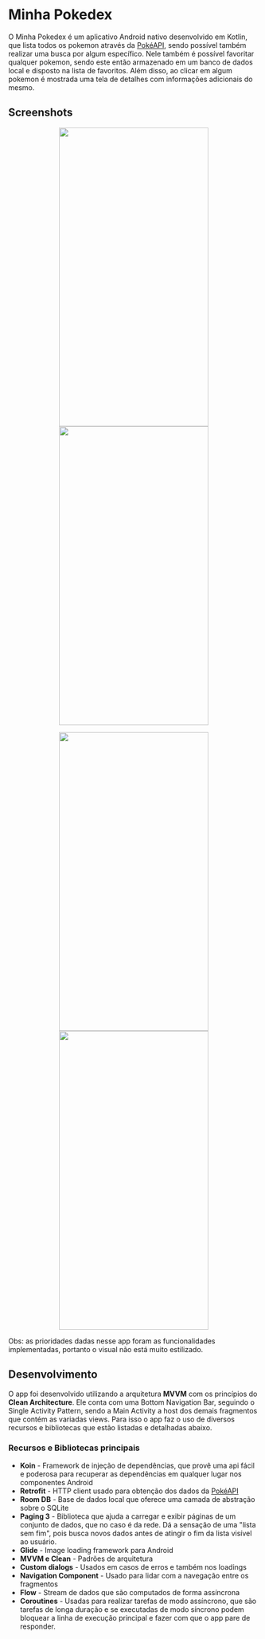 # Minha Pokedex

O Minha Pokedex é um aplicativo Android nativo desenvolvido em Kotlin, que lista todos os pokemon através da [PokéAPI](https://pokeapi.co/docs/v2#pokemon), sendo possível também realizar uma busca por algum específico. Nele também é possível favoritar qualquer pokemon, sendo este então armazenado em um banco de dados local e disposto na lista de favoritos. Além disso, ao clicar em algum pokemon é mostrada uma tela de detalhes com informações adicionais do mesmo.

## Screenshots

<p align="center">
  <img src="https://user-images.githubusercontent.com/98563516/215861488-ebe7368e-262f-45e0-86dc-04a0ce6ae62a.jpg" width="300px" height="600px">   <img src="https://user-images.githubusercontent.com/98563516/215863116-46564202-5c3a-43e3-8f76-2691966b021b.jpg" width="300px" height="600px">
</p>

<p align="center">
<img src="https://user-images.githubusercontent.com/98563516/215863153-ce210915-027b-48b1-98b3-c828afeba23f.jpg" width="300px" height="600px">   <img src="https://user-images.githubusercontent.com/98563516/215863205-acc22042-16f5-45fa-80dc-ba0536638f29.jpg" width="300px" height="600px">
</p>

Obs: as prioridades dadas nesse app foram as funcionalidades implementadas, portanto o visual não está muito estilizado.

## Desenvolvimento

O app foi desenvolvido utilizando a arquitetura **MVVM** com os princípios do **Clean Architecture**. Ele conta com uma Bottom Navigation Bar, seguindo o Single
Activity Pattern, sendo a Main Activity a host dos demais fragmentos que contém as variadas views. Para isso o app faz o uso de diversos recursos e bibliotecas
que estão listadas e detalhadas abaixo.

### Recursos e Bibliotecas principais

- **Koin** - Framework de injeção de dependências, que provê uma api fácil e poderosa para recuperar as dependências em qualquer lugar nos componentes Android
- **Retrofit** - HTTP client usado para obtenção dos dados da [PokéAPI](https://pokeapi.co/docs/v2#pokemon)
- **Room DB** - Base de dados local que oferece uma camada de abstração sobre o SQLite
- **Paging 3** - Biblioteca que ajuda a carregar e exibir páginas de um conjunto de dados, que no caso é da rede. Dá a sensação de uma "lista sem fim", pois
busca novos dados antes de atingir o fim da lista visível ao usuário.
- **Glide** - Image loading framework para Android
- **MVVM e Clean** - Padrões de arquitetura
- **Custom dialogs** - Usados em casos de erros e também nos loadings
- **Navigation Component** - Usado para lidar com a navegação entre os fragmentos
- **Flow** - Stream de dados que são computados de forma assíncrona
- **Coroutines** - Usadas para realizar tarefas de modo assíncrono, que são tarefas de longa duração e se executadas de modo síncrono podem bloquear a linha
de execução principal e fazer com que o app pare de responder.
